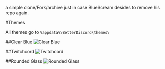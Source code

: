 a simple clone/Fork/archive just in case BlueScream desides to remove his repo again. 

#Themes

All themes go to ``` %appdata%\BetterDiscord\themes\ ```

##Clear Blue
![Clear Blue](https://i.gyazo.com/10544f7a75fa3cd898fe9305e16f2c4d.jpg)

##Twitchcord
![Twitchcord](https://i.gyazo.com/085e92526982d976a964f8d2477b1928.png)

##Rounded Glass
![Rounded Glass](http://i.imgur.com/8HYwkic.jpg)
